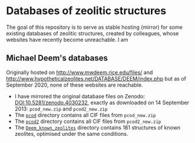 # Databases of zeolitic structures

The goal of this repository is to serve as stable hosting (mirror) for some existing databases of zeolitic structures, created by colleagues, whose websites have recently become unreachable. I am

## Michael Deem's databases

Originally hosted on http://www.mwdeem.rice.edu/files/ and http://www.hypotheticalzeolites.net/DATABASE/DEEM/index.php but as of September 2020, none of these websites are reachable.

- I have mirrored the original database files on Zenodo: [DOI:10.5281/zenodo.4030232](https://doi.org/10.5281/zenodo.4030232), exactly as downloaded on 14 September 2013: `pcod_new.zip` and `pcod2_new.zip`
- The [`pcod`](pcod/) directory contains all CIF files from `pcod_new.zip`
- The [`pcod2`](pcod2/) directory contains all CIF files from `pcod2_new.zip`
- The [`Deem_known_zeolites`](Deem_known_zeolites/) directory contains 181 structures of known zeolites, optimised under the same conditions.
